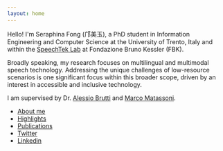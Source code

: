 ```yaml
---
layout: home
---
```


Hello! I'm Seraphina Fong (邝美玉), a PhD student in Information Engineering and Computer Science at the University of Trento, Italy and within the [SpeechTek Lab](https://speechtek.fbk.eu/) at Fondazione Bruno Kessler (FBK). 

Broadly speaking, my research focuses on multilingual and multimodal speech technology. Addressing the unique challenges of low-resource scenarios is one significant focus within this broader scope, driven by an interest in accessible and inclusive technology. 

I am supervised by Dr. [Alessio Brutti](https://scholar.google.com/citations?user=dS643iQAAAAJ&hl=en) and [Marco Matassoni](https://scholar.google.it/citations?user=-3HUNjEAAAAJ&hl=en).

- [About me](about)
- [Highlights](highlights)
- [Publications](https://scholar.google.com/citations?user=lW6_vKQA&user=lW6_vKQAAAAJ)
- [Twitter](https://x.com/heyseraphina)
- [Linkedin](https://www.linkedin.com/in/seraphinafong/)
